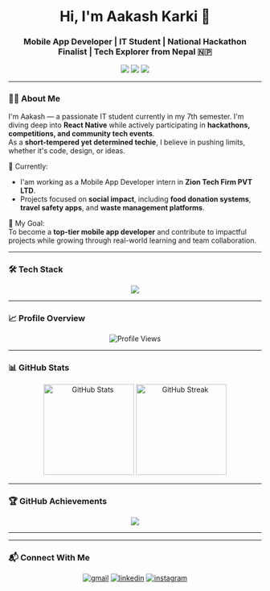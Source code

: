 <h1 align="center">Hi, I'm Aakash Karki 🌌</h1>
<h3 align="center">Mobile App Developer | IT Student | National Hackathon Finalist | Tech Explorer from Nepal 🇳🇵</h3>

<p align="center">
  <a href="mailto:aakash.karki2059@gmail.com"><img src="https://img.shields.io/badge/Email-aakash.karki2059@gmail.com-red?style=for-the-badge&logo=gmail"></a>
  <a href="https://www.linkedin.com/in/aakash-karki-701386327/"><img src="https://img.shields.io/badge/LinkedIn-AakashKarkey-blue?style=for-the-badge&logo=linkedin"></a>
  <a href="https://instagram.com/aakash_karkey/"><img src="https://img.shields.io/badge/Instagram-@aakash_karkey-purple?style=for-the-badge&logo=instagram"></a>
</p>

---

### 👨‍💻 About Me
I'm Aakash — a passionate IT student currently in my 7th semester. I'm diving deep into **React Native** while actively participating in **hackathons, competitions, and community tech events**.  
As a **short-tempered yet determined techie**, I believe in pushing limits, whether it's code, design, or ideas.

🔭 Currently:  
- I'am working as a Mobile App Developer intern in **Zion Tech Firm PVT LTD**.  
- Projects focused on **social impact**, including **food donation systems**, **travel safety apps**, and **waste management platforms**.

🎯 My Goal:  
To become a **top-tier mobile app developer** and contribute to impactful projects while growing through real-world learning and team collaboration.

---

### 🛠️ Tech Stack

<p align="center">
  <img src="https://skillicons.dev/icons?i=js,cpp,java,html,css,react,nodejs,express,mongodb,git,github,figma,vscode,vercel,postman" />
</p>

---

### 📈 Profile Overview

<p align="center">
  <img src="https://komarev.com/ghpvc/?username=AakashKarkey&label=Profile%20Views&color=blue&style=for-the-badge" alt="Profile Views" />
</p>

---

### 📊 GitHub Stats

<p align="center">
  <img src="https://github-readme-stats.vercel.app/api?username=AakashKarkey&show_icons=true&theme=radical" alt="GitHub Stats" height="180px"/>
  <img src="https://github-readme-streak-stats.herokuapp.com/?user=AakashKarkey&theme=radical&hide_border=true" alt="GitHub Streak" height="180px"/>
</p>



---

### 🏆 GitHub Achievements

<p align="center">
  <img src="https://github-profile-trophy.vercel.app/?username=AakashKarkey&theme=radical&margin-w=10&margin-h=10&no-bg=true&no-frame=true" />
</p>

---


---

### 📬 Connect With Me

<p align="center">
  <a href="mailto:aakash.karki2059@gmail.com"><img src="https://skillicons.dev/icons?i=gmail" alt="gmail" /></a>
  <a href="https://www.linkedin.com/in/aakash-karki-701386327/"><img src="https://skillicons.dev/icons?i=linkedin" alt="linkedin" /></a>
  <a href="https://instagram.com/aakash_karkey"><img src="https://skillicons.dev/icons?i=instagram" alt="instagram" /></a>
</p>
